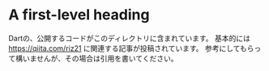 # A first-level heading
Dartの、公開するコードがこのディレクトリに含まれています。
基本的には https://qiita.com/riz21 に関連する記事が投稿されています。
参考にしてもらって構いませんが、その場合は引用を書いてください。
